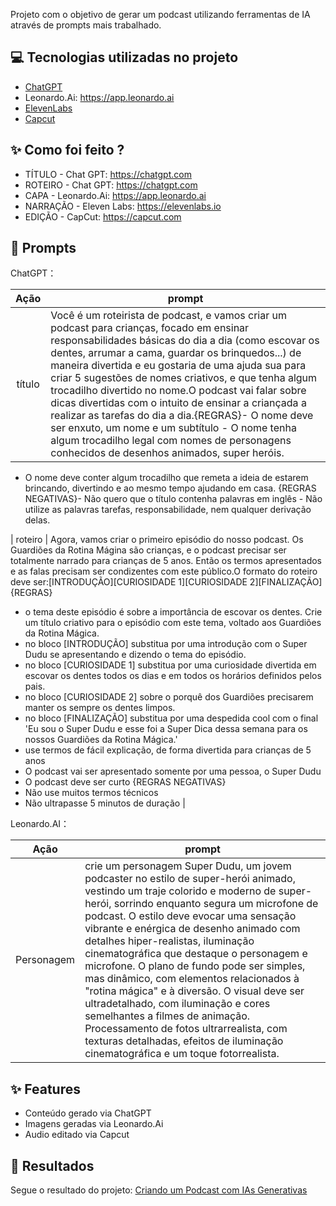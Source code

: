
Projeto com o objetivo de gerar um podcast utilizando ferramentas de IA através de prompts mais trabalhado.

## 💻 Tecnologias utilizadas no projeto

- [ChatGPT](https://chat.openai.com/) 
- Leonardo.Ai: https://app.leonardo.ai
- [ElevenLabs](https://beta.elevenlabs.io/)
- [Capcut](https://www.bing.com/?FORM=GENBHP)

## ✨ Como foi feito ?

- TÍTULO - Chat GPT: https://chatgpt.com
- ROTEIRO - Chat GPT: https://chatgpt.com
- CAPA - Leonardo.Ai: https://app.leonardo.ai
- NARRAÇÃO - Eleven Labs: https://elevenlabs.io
- EDIÇÃO - CapCut: https://capcut.com

## 🧠 Prompts

ChatGPT：

|   Ação   | prompt                                                                                                                                                                                                                                                                         |
| :------: | ------------------------------------------------------------------------------------------------------------------------------------------------------------------------------------------------------------------------------------------------------------------------------ |
|  título  | Você é um roteirista de podcast, e vamos criar um podcast para crianças, focado em ensinar responsabilidades básicas do dia a dia (como escovar os dentes, arrumar a cama, guardar os brinquedos...) de maneira divertida e eu gostaria de uma ajuda sua para criar 5 sugestões de nomes criativos, e que tenha algum trocadilho divertido no nome.O podcast vai falar sobre dicas divertidas com o intuito de ensinar a criançada a realizar as tarefas do dia a dia.{REGRAS}- O nome deve ser enxuto, um nome e um subtítulo - O nome tenha algum trocadilho legal com nomes de personagens conhecidos de desenhos animados, super heróis.
- O nome deve conter algum trocadilho que remeta a ideia de estarem brincando, divertindo e ao mesmo tempo ajudando em casa. {REGRAS NEGATIVAS}- Não quero que o título contenha palavras em inglês - Não utilize as palavras tarefas, responsabilidade, nem qualquer derivação delas.   

|  roteiro  | Agora, vamos criar o primeiro episódio do nosso podcast. Os Guardiões da Rotina Mágina são crianças, e o podcast precisar ser totalmente narrado para crianças de 5 anos. Então os termos apresentados e as falas precisam ser condizentes com este público.O formato do roteiro deve ser:[INTRODUÇÃO][CURIOSIDADE 1][CURIOSIDADE 2][FINALIZAÇÃO]{REGRAS}
- o tema deste episódio é sobre a importância de escovar os dentes. Crie um título criativo para o episódio com este tema, voltado aos Guardiões da Rotina Mágica.
- no bloco [INTRODUÇÃO] substitua por uma introdução com o Super Dudu se apresentando e dizendo o tema do episódio.
- no bloco [CURIOSIDADE 1] substitua por uma curiosidade divertida em escovar os dentes todos os dias e em todos os horários definidos pelos pais.
- no bloco [CURIOSIDADE 2] sobre o porquê dos Guardiões precisarem manter os sempre os dentes limpos.
- no bloco [FINALIZAÇÃO] substitua por uma despedida cool com o final 'Eu sou o Super Dudu e esse foi a Super Dica dessa semana para os nossos Guardiões da Rotina Mágica.'
- use termos de fácil explicação, de forma divertida para crianças de 5 anos
- O podcast vai ser apresentado somente por uma pessoa, o Super Dudu
- O podcast deve ser curto
{REGRAS NEGATIVAS}
- Não use muitos termos técnicos
- Não ultrapasse 5 minutos de duração
|

Leonardo.AI：

|  Ação  | prompt                                                                                 |
| :----: | -------------------------------------------------------------------------------------- |
|Personagem | crie um personagem Super Dudu, um jovem podcaster no estilo de super-herói animado, vestindo um traje colorido e moderno de super-herói, sorrindo enquanto segura um microfone de podcast. O estilo deve evocar uma sensação vibrante e enérgica de desenho animado com detalhes hiper-realistas, iluminação cinematográfica que destaque o personagem e microfone. O plano de fundo pode ser simples, mas dinâmico, com elementos relacionados à "rotina mágica" e à diversão. O visual deve ser ultradetalhado, com iluminação e cores semelhantes a filmes de animação. Processamento de fotos ultrarrealista, com texturas detalhadas, efeitos de iluminação cinematográfica e um toque fotorrealista.|

## ✨ Features

- Conteúdo gerado via ChatGPT
- Imagens geradas via Leonardo.Ai
- Audio editado via Capcut

## 🚀 Resultados
Segue o resultado do projeto: [Criando um Podcast com IAs Generativas](https://github.com/Dayanneportugal/prompts-for-podcast-generate-by-ia/blob/main/PODCAST%20O%20Manual%20da%20Moedinha%20N%C2%BA%201.mp4)
